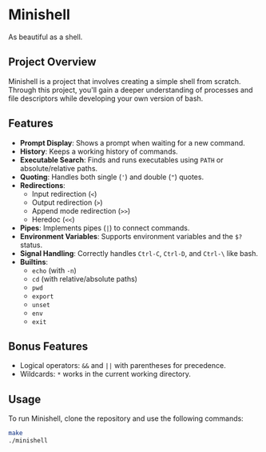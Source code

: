 # Minishell

As beautiful as a shell.

## Project Overview

Minishell is a project that involves creating a simple shell from scratch. Through this project, you'll gain a deeper understanding of processes and file descriptors while developing your own version of bash.

## Features

- **Prompt Display**: Shows a prompt when waiting for a new command.
- **History**: Keeps a working history of commands.
- **Executable Search**: Finds and runs executables using `PATH` or absolute/relative paths.
- **Quoting**: Handles both single (`'`) and double (`"`) quotes.
- **Redirections**:
  - Input redirection (`<`)
  - Output redirection (`>`)
  - Append mode redirection (`>>`)
  - Heredoc (`<<`)
- **Pipes**: Implements pipes (`|`) to connect commands.
- **Environment Variables**: Supports environment variables and the `$?` status.
- **Signal Handling**: Correctly handles `Ctrl-C`, `Ctrl-D`, and `Ctrl-\` like bash.
- **Builtins**:
  - `echo` (with `-n`)
  - `cd` (with relative/absolute paths)
  - `pwd`
  - `export`
  - `unset`
  - `env`
  - `exit`

## Bonus Features

- Logical operators: `&&` and `||` with parentheses for precedence.
- Wildcards: `*` works in the current working directory.

## Usage

To run Minishell, clone the repository and use the following commands:

```bash
make
./minishell
